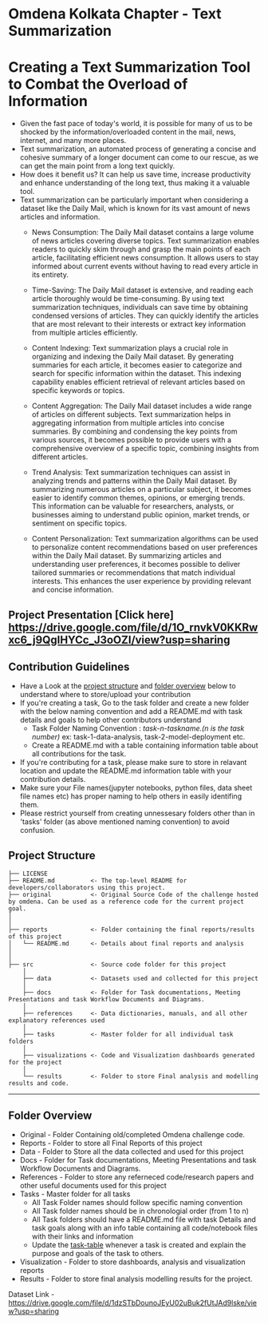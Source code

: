 # Omdena Kolkata Chapter - Text Summarization

# Creating a Text Summarization Tool to Combat the Overload of Information
- Given the fast pace of today's world, it is possible for many of us to be shocked by the information/overloaded content in the mail, news, internet, and many more places.
- Text summarization, an automated process of generating a concise and cohesive summary of a longer document can come to our rescue, as we can get the main point from a long text quickly.
- How does it benefit us? It can help us save time, increase productivity and enhance understanding of the long text, thus making it a valuable tool.
- Text summarization can be particularly important when considering a dataset like the Daily Mail, which is known for its vast amount of news articles and information. 
    - News Consumption: The Daily Mail dataset contains a large volume of news articles covering diverse topics. Text summarization enables readers to quickly skim through and grasp the main points of each article, facilitating efficient news consumption. It allows users to stay informed about current events without having to read every article in its entirety.

    - Time-Saving: The Daily Mail dataset is extensive, and reading each article thoroughly would be time-consuming. By using text summarization techniques, individuals can save time by obtaining condensed versions of articles. They can quickly identify the articles that are most relevant to their interests or extract key information from multiple articles efficiently.

    - Content Indexing: Text summarization plays a crucial role in organizing and indexing the Daily Mail dataset. By generating summaries for each article, it becomes easier to categorize and search for specific information within the dataset. This indexing capability enables efficient retrieval of relevant articles based on specific keywords or topics.

    - Content Aggregation: The Daily Mail dataset includes a wide range of articles on different subjects. Text summarization helps in aggregating information from multiple articles into concise summaries. By combining and condensing the key points from various sources, it becomes possible to provide users with a comprehensive overview of a specific topic, combining insights from different articles.

    - Trend Analysis: Text summarization techniques can assist in analyzing trends and patterns within the Daily Mail dataset. By summarizing numerous articles on a particular subject, it becomes easier to identify common themes, opinions, or emerging trends. This information can be valuable for researchers, analysts, or businesses aiming to understand public opinion, market trends, or sentiment on specific topics.

    - Content Personalization: Text summarization algorithms can be used to personalize content recommendations based on user preferences within the Daily Mail dataset. By summarizing articles and understanding user preferences, it becomes possible to deliver tailored summaries or recommendations that match individual interests. This enhances the user experience by providing relevant and concise information.


## Project Presentation [Click here] https://drive.google.com/file/d/1O_rnvkV0KKRwxc6_j9QgIHYCc_J3oOZI/view?usp=sharing

## Contribution Guidelines
- Have a Look at the [project structure](#project-structure) and [folder overview](#folder-overview) below to understand where to store/upload your contribution
- If you're creating a task, Go to the task folder and create a new folder with the below naming convention and add a README.md with task details and goals to help other contributors understand
    - Task Folder Naming Convention : _task-n-taskname.(n is the task number)_  ex: task-1-data-analysis, task-2-model-deployment etc.
    - Create a README.md with a table containing information table about all contributions for the task.
- If you're contributing for a task, please make sure to store in relavant location and update the README.md information table with your contribution details.
- Make sure your File names(jupyter notebooks, python files, data sheet file names etc) has proper naming to help others in easily identifing them.
- Please restrict yourself from creating unnessesary folders other than in 'tasks' folder (as above mentioned naming convention) to avoid confusion. 

## Project Structure

    ├── LICENSE
    ├── README.md          <- The top-level README for developers/collaborators using this project.
    ├── original           <- Original Source Code of the challenge hosted by omdena. Can be used as a reference code for the current project goal.
    │ 
    │
    ├── reports            <- Folder containing the final reports/results of this project
    │   └── README.md      <- Details about final reports and analysis
    │ 
    │   
    ├── src                <- Source code folder for this project
        │
        ├── data           <- Datasets used and collected for this project
        │   
        ├── docs           <- Folder for Task documentations, Meeting Presentations and task Workflow Documents and Diagrams.
        │
        ├── references     <- Data dictionaries, manuals, and all other explanatory references used 
        │
        ├── tasks          <- Master folder for all individual task folders
        │
        ├── visualizations <- Code and Visualization dashboards generated for the project
        │
        └── results        <- Folder to store Final analysis and modelling results and code.
--------

## Folder Overview

- Original          - Folder Containing old/completed Omdena challenge code.
- Reports           - Folder to store all Final Reports of this project
- Data              - Folder to Store all the data collected and used for this project 
- Docs              - Folder for Task documentations, Meeting Presentations and task Workflow Documents and Diagrams.
- References        - Folder to store any referneced code/research papers and other useful documents used for this project
- Tasks             - Master folder for all tasks
  - All Task Folder names should follow specific naming convention
  - All Task folder names should be in chronologial order (from 1 to n)
  - All Task folders should have a README.md file with task Details and task goals along with an info table containing all code/notebook files with their links and information
  - Update the [task-table](./src/tasks/README.md#task-table) whenever a task is created and explain the purpose and goals of the task to others.
- Visualization     - Folder to store dashboards, analysis and visualization reports
- Results           - Folder to store final analysis modelling results for the project.


Dataset Link - https://drive.google.com/file/d/1dzSTbDounoJEyU02uBuk2fUtJAd9lske/view?usp=sharing
